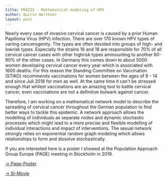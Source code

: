 ```yaml
---
title: PRÄZIS - Mathematical modeling of HPV 
author: Quirin Werthner
layout: post
---
```

Nearly every case of invasive cervical cancer is caused by a prior Human Papilloma Virus (HPV) infection. There are over 170 known HPV types of variing cancerogenity. The types are often devided into groups of high- and lowrisk types. Especially the strains 16 and 18 are responsible for 70% of all cervical cancer cases with other highrisk types ammounting to another 60- 90% of the other cases. In Germany this comes down to about 5000 women developing cervical cancer every year which is associated with 1600 deaths. For this reason the Standing Committee on Vaccination (STIKO) recommends vaccinations for women between the ages of 9 - 14 and since Juli 2018 for men as well. At the same time it can't be stressed enough that whilest vaccinations are an amazing tool to battle cervical cancer, even vaccinations are not a definitive bulwark against cancer.

Therefore, I am working on a mathematical network model to describe the spreading of cervical cancer throughout the German population to find better ways to tackle this epidemic. 
A network approach allows the modelling of individuals as separate nodes and dynamic stochastic processes which might lead to a more precise and flexible modelling of individual interactions and impact of interventions. The sexual network strongly relies on exponential random graph modeling which allows relationships to form and dissolve stochastically.

If you are interested here is a poster I showed at the Population Approach Group Europe (PAGE) meeting in Stockholm in 2019.

[-> Page-Poster](https://werthnerquirin.github.io/Werthners-Original/assets/PAGE_2019_Poster_Quirin.pdf)

[-> SI-Movie](https://werthnerquirin.github.io/Werthners-Original/assets/SI.html) 


